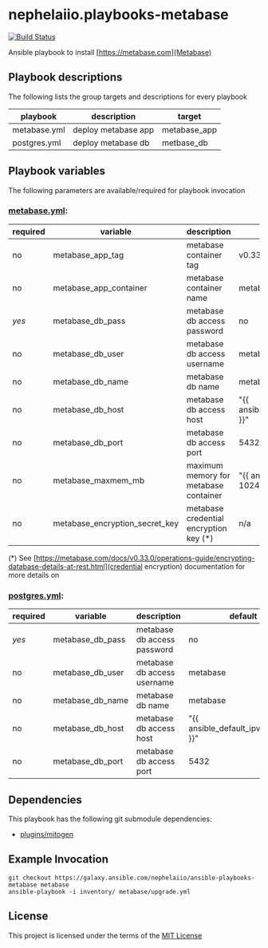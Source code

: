# nephelaiio.playbooks-metabase

[![Build Status](https://travis-ci.org/nephelaiio/ansible-playbooks-metabase.svg?branch=master)](https://travis-ci.org/nephelaiio/ansible-playbooks-metabase)

Ansible playbook to install [https://metabase.com](Metabase)

## Playbook descriptions

The following lists the group targets and descriptions for every playbook

| playbook     | description         | target       |
| ---          | ---                 | ---          |
| metabase.yml | deploy metabase app | metabase_app |
| postgres.yml | deploy metabase db  | metbase_db   |

## Playbook variables

The following parameters are available/required for playbook invocation

### [metabase.yml](local.yml):
| required | variable                       | description                            | default                              |
| ---      | ---                            | ---                                    | ---                                  |
| no       | metabase_app_tag               | metabase container tag                 | v0.33.2                              |
| no       | metabase_app_container         | metabase container name                | metabase                             |
| *yes*    | metabase_db_pass               | metabase db access password            | no                                   |
| no       | metabase_db_user               | metabase db access username            | metabase                             |
| no       | metabase_db_name               | metabase db name                       | metabase                             |
| no       | metabase_db_host               | metabase db access host                | "{{ ansible_default_ipv4.address }}" |
| no       | metabase_db_port               | metabase db access port                | 5432                                 |
| no       | metabase_maxmem_mb             | maximum memory for metabase container  | "{{ ansible_memtotal_mb - 1024 }}"   |
| no       | metabase_encryption_secret_key | metabase credential encryption key (*) | n/a                                  |

(*) See [https://metabase.com/docs/v0.33.0/operations-guide/encrypting-database-details-at-rest.html](credential encryption) documentation for more details on

### [postgres.yml](local.yml):
| required | variable         | description                 | default                              |
| ---      | ---              | ---                         | ---                                  |
| *yes*    | metabase_db_pass | metabase db access password | no                                   |
| no       | metabase_db_user | metabase db access username | metabase                             |
| no       | metabase_db_name | metabase db name            | metabase                             |
| no       | metabase_db_host | metabase db access host     | "{{ ansible_default_ipv4.address }}" |
| no       | metabase_db_port | metabase db access port     | 5432                                 |

## Dependencies

This playbook has the following git submodule dependencies:

* [plugins/mitogen](https://github.com/dw/mitogen)

## Example Invocation

```
git checkout https://galaxy.ansible.com/nephelaiio/ansible-playbooks-metabase metabase
ansible-playbook -i inventory/ metabase/upgrade.yml
```

## License

This project is licensed under the terms of the [MIT License](/LICENSE)
